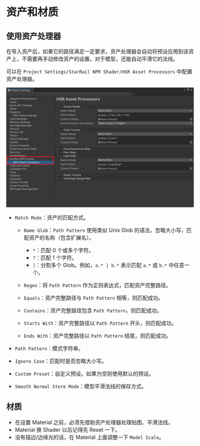 # 资产和材质

## 使用资产处理器

在导入资产后，如果它的路径满足一定要求，资产处理器会自动将预设应用到该资产上，不需要再手动修改资产的设置。对于模型，还能自动平滑它的法线。

可以在 `Project Settings/StarRail NPR Shader/HSR Asset Processors` 中配置资产处理器。

![资产处理器](../../assets/asset-processor.png)

- `Match Mode`：资产的匹配方式。

    - `Name Glob`：`Path Pattern` 使用类似 Unix Glob 的语法，忽略大小写，匹配资产的名称（包含扩展名）。

        - `*`：匹配 0 个或多个字符。
        - `?`：匹配 1 个字符。
        - `|`：分割多个 Glob。例如，`a.* | b.*` 表示匹配 `a.*` 或 `b.*` 中任意一个。

    - `Regex`：将 `Path Pattern` 作为正则表达式，匹配资产完整路径。
    - `Equals`：资产完整路径与 `Path Pattern` 相等，则匹配成功。
    - `Contains`：资产完整路径包含 `Path Pattern`，则匹配成功。
    - `Starts With`：资产完整路径以 `Path Pattern` 开头，则匹配成功。
    - `Ends With`：资产完整路径以 `Path Pattern` 结尾，则匹配成功。

- `Path Pattern`：模式字符串。
- `Ignore Case`：匹配时是否忽略大小写。
- `Custom Preset`：自定义预设。如果为空则使用默认的预设。
- `Smooth Normal Store Mode`：模型平滑法线的保存方式。

## 材质

- 在设置 Material 之前，必须先借助资产处理器处理贴图、平滑法线。
- Material 换 Shader 以后记得先 Reset 一下。
- 没有描边/边缘光的话，在 Material 上面调整一下 `Model Scale`。
